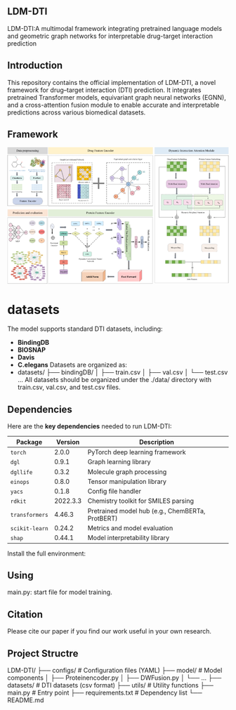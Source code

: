 ## LDM-DTI
LDM-DTI:A multimodal framework integrating pretrained language models and geometric graph networks for interpretable drug-target interaction prediction
## Introduction
This repository contains the official implementation of LDM-DTI, a novel framework for drug–target interaction (DTI) prediction. It integrates pretrained Transformer models, equivariant graph neural networks (EGNN), and a cross-attention fusion module to enable accurate and interpretable predictions across various biomedical datasets.
## Framework
![img.png](img.png)
#  datasets
The model supports standard DTI datasets, including:
- **BindingDB**
- **BIOSNAP**
- **Davis**
- **C.elegans**
Datasets are organized as:
- datasets/
├── bindingDB/
│ ├── train.csv
│ ├── val.csv
│ └── test.csv
...
All datasets should be organized under the ./data/ directory with train.csv, val.csv, and test.csv files.
##  Dependencies

Here are the **key dependencies** needed to run LDM-DTI:

| Package         | Version  | Description |
|-----------------|----------|-------------|
| `torch`         | 2.0.0    | PyTorch deep learning framework |
| `dgl`           | 0.9.1    | Graph learning library |
| `dgllife`       | 0.3.2    | Molecule graph processing |
| `einops`        | 0.8.0    | Tensor manipulation library |
| `yacs`          | 0.1.8    | Config file handler |
| `rdkit`         | 2022.3.3 | Chemistry toolkit for SMILES parsing |
| `transformers`  | 4.46.3   | Pretrained model hub (e.g., ChemBERTa, ProtBERT) |
| `scikit-learn`  | 0.24.2   | Metrics and model evaluation |
| `shap`          | 0.44.1   | Model interpretability library |

Install the full environment:

## Using
main.py: start file for model training.

## Citation
Please cite our paper if you find our work useful in your own research.
## Project Structre
LDM-DTI/
├── configs/              # Configuration files (YAML)
├── model/                # Model components
│   ├── Proteinencoder.py
│   ├── DWFusion.py
│   └── ...
├── datasets/             # DTI datasets (csv format)
├── utils/                # Utility functions
├── main.py               # Entry point
├── requirements.txt      # Dependency list
└── README.md



